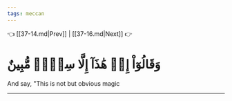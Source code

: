 ```yaml
---
tags: meccan
---
```


👈 [[37-14.md|Prev]] | [[37-16.md|Next]] 👉

# وَقَالُوٓاْ إِنۡ هَٰذَآ إِلَّا سِحۡرٞ مُّبِينٌ

And say, "This is not but obvious magic

---

